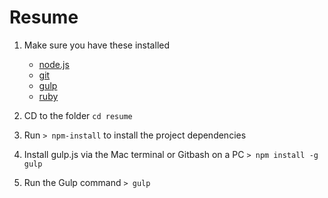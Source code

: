 # Resume

1. Make sure you have these installed
	- [node.js](http://nodejs.org/)
	- [git](http://git-scm.com/)
	- [gulp](http://gulpjs.com/)
	- [ruby](http://gulpjs.com/)

2. CD to the folder `cd resume`
3. Run `> npm-install` to install the project dependencies
4. Install gulp.js via the Mac terminal or Gitbash on a PC `> npm install -g gulp`
5. Run the Gulp command `> gulp`
